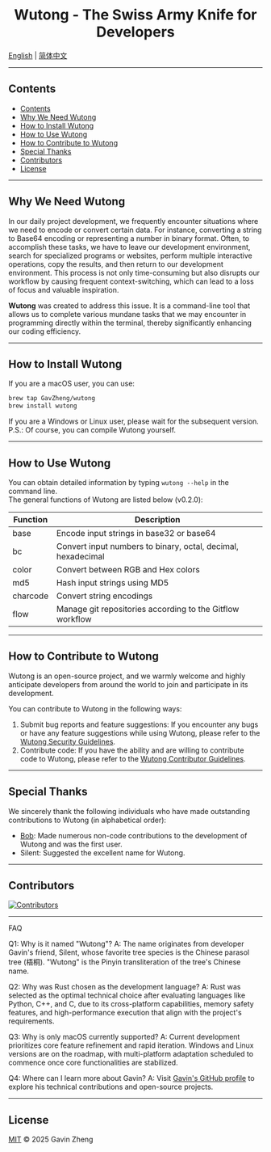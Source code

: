 <h1 style="text-align: center;">Wutong - The Swiss Army Knife for Developers</h1>

[English](./README.md) | [简体中文](./docs/zh/README_zh.md)

---

## Contents
- [Contents](#Contents)
- [Why We Need Wutong](#why-we-need-wutong)
- [How to Install Wutong](#how-to-install-wutong)
- [How to Use Wutong](#how-to-use-wutong)
- [How to Contribute to Wutong](#how-to-contribute-to-wutong)
- [Special Thanks](#special-thanks)
- [Contributors](#contributors)
- [License](#license)

---

## Why We Need Wutong
In our daily project development, we frequently encounter situations where we need to encode or convert certain data. For instance, converting a string to Base64 encoding or representing a number in binary format. Often, to accomplish these tasks, we have to leave our development environment, search for specialized programs or websites, perform multiple interactive operations, copy the results, and then return to our development environment. This process is not only time-consuming but also disrupts our workflow by causing frequent context-switching, which can lead to a loss of focus and valuable inspiration.

**Wutong** was created to address this issue. It is a command-line tool that allows us to complete various mundane tasks that we may encounter in programming directly within the terminal, thereby significantly enhancing our coding efficiency.

---

## How to Install Wutong
If you are a macOS user, you can use:
```bash
brew tap GavZheng/wutong
brew install wutong
```
If you are a Windows or Linux user, please wait for the subsequent version.  
P.S.: Of course, you can compile Wutong yourself.

---

## How to Use Wutong
You can obtain detailed information by typing `wutong --help` in the command line.  
The general functions of Wutong are listed below (v0.2.0):

| Function | Description                                                  |
|----------|--------------------------------------------------------------|
| base     | Encode input strings in base32 or base64                     |
| bc       | Convert input numbers to binary, octal, decimal, hexadecimal |
| color    | Convert between RGB and Hex colors                           |
| md5      | Hash input strings using MD5                                 |
| charcode | Convert string encodings                                     |
| flow     | Manage git repositories according to the Gitflow workflow    |

---

## How to Contribute to Wutong
Wutong is an open-source project, and we warmly welcome and highly anticipate developers from around the world to join and participate in its development.

You can contribute to Wutong in the following ways:
1. Submit bug reports and feature suggestions: If you encounter any bugs or have any feature suggestions while using Wutong, please refer to the [Wutong Security Guidelines](SECURITY.md).
2. Contribute code: If you have the ability and are willing to contribute code to Wutong, please refer to the [Wutong Contributor Guidelines](./CONTRIBUTING.md).

---

## Special Thanks
We sincerely thank the following individuals who have made outstanding contributions to Wutong (in alphabetical order):
- [Bob](https://github.com/ChepleBob26): Made numerous non-code contributions to the development of Wutong and was the first user.
- Silent: Suggested the excellent name for Wutong.

---

## Contributors

<a href="https://github.com/WutongDev/wutong/contributors">
  <img src="https://contrib.rocks/image?repo=WutongDev/wutong" alt="Contributors"/>
</a>

---

FAQ

Q1: Why is it named "Wutong"?
A: The name originates from developer Gavin's friend, Silent, whose favorite tree species is the Chinese parasol tree (梧桐). "Wutong" is the Pinyin transliteration of the tree's Chinese name.

Q2: Why was Rust chosen as the development language?
A: Rust was selected as the optimal technical choice after evaluating languages like Python, C++, and C, due to its cross-platform capabilities, memory safety features, and high-performance execution that align with the project's requirements.

Q3: Why is only macOS currently supported?
A: Current development prioritizes core feature refinement and rapid iteration. Windows and Linux versions are on the roadmap, with multi-platform adaptation scheduled to commence once core functionalities are stabilized.

Q4: Where can I learn more about Gavin?
A: Visit [Gavin's GitHub profile](https://github.com/GavZheng) to explore his technical contributions and open-source projects.

---

## License
[MIT](./LICENSE) © 2025 Gavin Zheng

